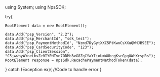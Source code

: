using System;
using NpsSDK;

try{

    RootElement data = new RootElement();

    data.Add("psp_Version", "2.2");
    data.Add("psp_MerchantId", "sdk_test");
    data.Add("psp_PaymentMethodId", "Nzmd7DyGytXXC5PtKwnCsXXuQWHJB9EE");
    data.Add("psp_CardSecurityCode", "123");
    data.Add("psp_ClientSession", "C5jwwbyAYneLbvZe0IYPHTvn7ODMb3vG8ZqCYaYIioUmWUbcgKscGpg8WhXrspRs");
    RootElement response = npsSdk.RecachePaymentMethodToken(data);

}
catch (Exception ex){
    //Code to handle error
}

